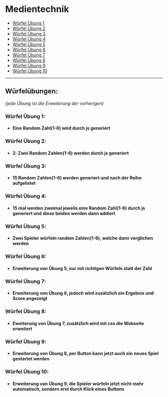 # Medientechnik

- [Würfel Übung 1](https://github.com/Felix0202/CPRSW_MEDT-Uebungen/tree/main/Ü1-10_Würfel/Ü1)
- [Würfel Übung 2](./Ü1-10_Würfel/Ü2/index.html)
- [Würfel Übung 3](./Ü1-10_Würfel/Ü3/index.html)
- [Würfel Übung 4](./Ü1-10_Würfel/Ü4/index.html)
- [Würfel Übung 5](./Ü1-10_Würfel/Ü5/index.html)
- [Würfel Übung 6](./Ü1-10_Würfel/Ü6/index.html)
- [Würfel Übung 7](./Ü1-10_Würfel/Ü7/index.html)
- [Würfel Übung 8](./Ü1-10_Würfel/Ü8/index.html)
- [Würfel Übung 9](./Ü1-10_Würfel/Ü9/index.html)
- [Würfel Übung 10](./Ü1-10_Würfel/Ü10/index.html)

---

## Würfelübungen:
*(jede Übung ist die Erweiterung der vorherigen)*



### Würfel Übung 1:
- #### Eine Random Zahl(1-6) wird durch js generiert
### Würfel Übung 2:
- #### 2: Zwei Random Zahlen(1-6) werden durch js generiert
### Würfel Übung 3:
- #### 15 Random Zahlen(1-6) werden generiert und nach der Reihe aufgelistet
### Würfel Übung 4:
- #### 15 mal werden zweimal jeweils eine Random Zahl(1-6) durch js generiert und diese beiden werden dann addiert
### Würfel Übung 5:
- #### Zwei Spieler würfeln random Zahlen(1-6), welche dann verglichen werden
### Würfel Übung 6:
- #### Erweiterung von Übung 5, nur mit richtigen Würfeln statt der Zahl
### Würfel Übung 7:
- #### Erweiterung von Übung 6, jedoch wird zusätzlich ein Ergebnis und Score angezeigt
### Würfel Übung 8:
- #### Eweiterung von Übung 7, zusätzlich wird mit css die Webseite erweitert
### Würfel Übung 9:
- #### Erweiterung von Übung 8, per Button kann jetzt auch ein neues Spiel gestartet werden 
### Würfel Übung 10:
- #### Erweiterung von Übung 9, die Spieler würfeln jetzt nicht mehr automatisch, sondern erst durch Klick eines Buttons
